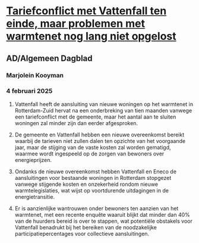 # [Tariefconflict met Vattenfall ten einde, maar problemen met warmtenet nog lang niet opgelost](https://advance.lexis.com/api/document?collection=news&id=urn:contentItem:6F24-0043-SC17-B43F-00000-00&context=1519360)
## AD/Algemeen Dagblad
### Marjolein Kooyman
### 4 februari 2025

1. Vattenfall heeft de aansluiting van nieuwe woningen op het warmtenet in Rotterdam-Zuid hervat na een onderbreking van tien maanden vanwege een tariefconflict met de gemeente, maar het aantal aan te sluiten woningen zal minder zijn dan eerder afgesproken.

2. De gemeente en Vattenfall hebben een nieuwe overeenkomst bereikt waarbij de tarieven niet zullen dalen ten opzichte van het voorgaande jaar, maar de stijging van de vaste kosten zal worden gematigd, waarmee wordt ingespeeld op de zorgen van bewoners over energieprijzen.

3. Ondanks de nieuwe overeenkomst hebben Vattenfall en Eneco de aansluitingen voor bestaande woningen in Rotterdam stopgezet vanwege stijgende kosten en onzekerheid rondom nieuwe warmtelegislaties, wat wijst op voortdurende uitdagingen in de energietransitie.

4. Er is aanzienlijke wantrouwen onder bewoners ten aanzien van het warmtenet, met een recente enquête waaruit blijkt dat minder dan 40% van de huurders bereid is over te stappen, wat potentiële obstakels voor Vattenfall benadrukt bij het bereiken van de noodzakelijke participatiepercentages voor collectieve aansluitingen.